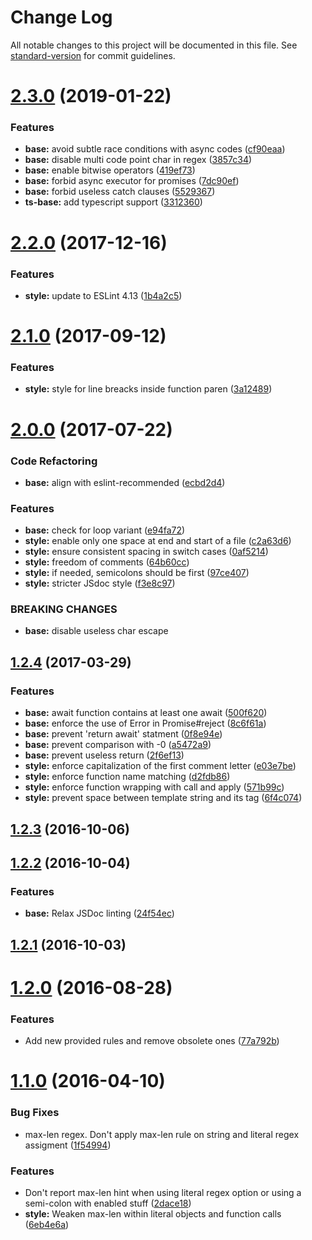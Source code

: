 # Change Log

All notable changes to this project will be documented in this file. See [standard-version](https://github.com/conventional-changelog/standard-version) for commit guidelines.

<a name="2.3.0"></a>
# [2.3.0](https://github.com/Conaclos/eslint-config-conaclos/compare/v2.2.0...v2.3.0) (2019-01-22)


### Features

* **base:** avoid subtle race conditions with async codes ([cf90eaa](https://github.com/Conaclos/eslint-config-conaclos/commit/cf90eaa))
* **base:** disable multi code point char in regex ([3857c34](https://github.com/Conaclos/eslint-config-conaclos/commit/3857c34))
* **base:** enable bitwise operators ([419ef73](https://github.com/Conaclos/eslint-config-conaclos/commit/419ef73))
* **base:** forbid async executor for promises ([7dc90ef](https://github.com/Conaclos/eslint-config-conaclos/commit/7dc90ef))
* **base:** forbid useless catch clauses ([5529367](https://github.com/Conaclos/eslint-config-conaclos/commit/5529367))
* **ts-base:** add typescript support ([3312360](https://github.com/Conaclos/eslint-config-conaclos/commit/3312360))



<a name="2.2.0"></a>
# [2.2.0](https://github.com/Conaclos/eslint-config-conaclos/compare/v2.1.0...v2.2.0) (2017-12-16)


### Features

* **style:** update to ESLint 4.13 ([1b4a2c5](https://github.com/Conaclos/eslint-config-conaclos/commit/1b4a2c5))



<a name="2.1.0"></a>
# [2.1.0](https://github.com/Conaclos/eslint-config-conaclos/compare/v2.0.0...v2.1.0) (2017-09-12)


### Features

* **style:** style for line breacks inside function paren ([3a12489](https://github.com/Conaclos/eslint-config-conaclos/commit/3a12489))



<a name="2.0.0"></a>
# [2.0.0](https://github.com/Conaclos/eslint-config-conaclos/compare/v1.2.4...v2.0.0) (2017-07-22)


### Code Refactoring

* **base:** align with eslint-recommended ([ecbd2d4](https://github.com/Conaclos/eslint-config-conaclos/commit/ecbd2d4))


### Features

* **base:** check for loop variant ([e94fa72](https://github.com/Conaclos/eslint-config-conaclos/commit/e94fa72))
* **style:** enable only one space at end and start of a file ([c2a63d6](https://github.com/Conaclos/eslint-config-conaclos/commit/c2a63d6))
* **style:** ensure consistent spacing in switch cases ([0af5214](https://github.com/Conaclos/eslint-config-conaclos/commit/0af5214))
* **style:** freedom of comments ([64b60cc](https://github.com/Conaclos/eslint-config-conaclos/commit/64b60cc))
* **style:** if needed, semicolons should be first ([97ce407](https://github.com/Conaclos/eslint-config-conaclos/commit/97ce407))
* **style:** stricter JSdoc style ([f3e8c97](https://github.com/Conaclos/eslint-config-conaclos/commit/f3e8c97))


### BREAKING CHANGES

* **base:** disable useless char escape



<a name="1.2.4"></a>
## [1.2.4](https://github.com/Conaclos/eslint-config-conaclos/compare/v1.2.3...v1.2.4) (2017-03-29)


### Features

* **base:** await function contains at least one await ([500f620](https://github.com/Conaclos/eslint-config-conaclos/commit/500f620))
* **base:** enforce the use of Error in Promise#reject ([8c6f61a](https://github.com/Conaclos/eslint-config-conaclos/commit/8c6f61a))
* **base:** prevent 'return await' statment ([0f8e94e](https://github.com/Conaclos/eslint-config-conaclos/commit/0f8e94e))
* **base:** prevent comparison with -0 ([a5472a9](https://github.com/Conaclos/eslint-config-conaclos/commit/a5472a9))
* **base:** prevent useless return ([2f6ef13](https://github.com/Conaclos/eslint-config-conaclos/commit/2f6ef13))
* **style:** enforce capitalization of the first comment letter ([e03e7be](https://github.com/Conaclos/eslint-config-conaclos/commit/e03e7be))
* **style:** enforce function name matching ([d2fdb86](https://github.com/Conaclos/eslint-config-conaclos/commit/d2fdb86))
* **style:** enforce function wrapping with call and apply ([571b99c](https://github.com/Conaclos/eslint-config-conaclos/commit/571b99c))
* **style:** prevent space between template string and its tag ([6f4c074](https://github.com/Conaclos/eslint-config-conaclos/commit/6f4c074))



<a name="1.2.3"></a>
## [1.2.3](https://github.com/Conaclos/eslint-config-conaclos/compare/v1.2.2...v1.2.3) (2016-10-06)



<a name="1.2.2"></a>
## [1.2.2](https://github.com/Conaclos/eslint-config-conaclos/compare/v1.2.1...v1.2.2) (2016-10-04)


### Features

* **base:** Relax JSDoc linting ([24f54ec](https://github.com/Conaclos/eslint-config-conaclos/commit/24f54ec))



<a name="1.2.1"></a>
## [1.2.1](https://github.com/Conaclos/eslint-config-conaclos/compare/v1.2.0...v1.2.1) (2016-10-03)



<a name="1.2.0"></a>
# [1.2.0](https://github.com/Conaclos/eslint-config-conaclos/compare/v1.1.0...v1.2.0) (2016-08-28)


### Features

* Add new provided rules and remove obsolete ones ([77a792b](https://github.com/Conaclos/eslint-config-conaclos/commit/77a792b))



<a name="1.1.0"></a>
# [1.1.0](https://github.com/Conaclos/eslint-config-conaclos/compare/v1.0.0...v1.1.0) (2016-04-10)


### Bug Fixes

* max-len regex. Don't apply max-len rule on string and literal regex assigment ([1f54994](https://github.com/Conaclos/eslint-config-conaclos/commit/1f54994))


### Features

* Don't report max-len hint when using literal regex option or using a semi-colon with enabled stuff ([2dace18](https://github.com/Conaclos/eslint-config-conaclos/commit/2dace18))
* **style:** Weaken max-len within literal objects and function calls ([6eb4e6a](https://github.com/Conaclos/eslint-config-conaclos/commit/6eb4e6a))
